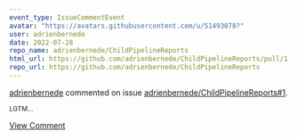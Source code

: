 ```yaml
---
event_type: IssueCommentEvent
avatar: "https://avatars.githubusercontent.com/u/51493078?"
user: adrienbernede
date: 2022-07-28
repo_name: adrienbernede/ChildPipelineReports
html_url: https://github.com/adrienbernede/ChildPipelineReports/pull/1
repo_url: https://github.com/adrienbernede/ChildPipelineReports
---
```


<a href='https://github.com/adrienbernede' target='_blank'>adrienbernede</a> commented on issue <a href='https://github.com/adrienbernede/ChildPipelineReports/pull/1' target='_blank'>adrienbernede/ChildPipelineReports#1</a>.

<small>LGTM...</small>

<a href='https://github.com/adrienbernede/ChildPipelineReports/pull/1' target='_blank'>View Comment</a>